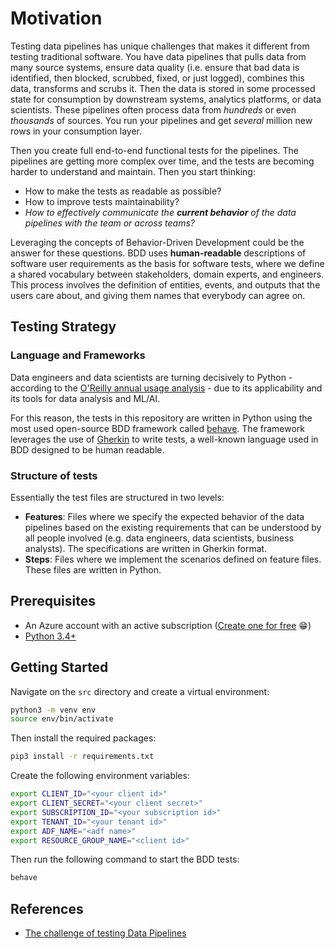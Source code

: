 # Motivation

Testing data pipelines has unique challenges that makes it different from testing traditional software. You have data pipelines that pulls data from many source systems, ensure data quality (i.e. ensure that bad data is identified, then blocked, scrubbed, fixed, or just logged), combines this data, transforms and scrubs it. Then the data is stored in some processed state for consumption by downstream systems, analytics platforms, or data scientists. These pipelines often process data from *hundreds* or even *thousands* of sources. You run your pipelines and get *several* million new rows in your consumption layer.

Then you create full end-to-end functional tests for the pipelines. The pipelines are getting more complex over time, and the tests are becoming harder to understand and maintain. Then you start thinking:

* How to make the tests as readable as possible?
* How to improve tests maintainability?
* *How to effectively communicate the **current behavior** of the data pipelines with the team or across teams?*

Leveraging the concepts of Behavior-Driven Development could be the answer for these questions. BDD uses **human-readable** descriptions of software user requirements as the basis for software tests, where we define a shared vocabulary between stakeholders, domain experts, and engineers. This process involves the definition of entities, events, and outputs that the users care about, and giving them names that everybody can agree on.

## Testing Strategy

### Language and Frameworks

Data engineers and data scientists are turning decisively to Python - according to the [O'Reilly annual usage analysis](https://www.oreilly.com/radar/oreilly-2020-platform-analysis/) - due to its applicability and its tools for data analysis and ML/AI.

For this reason, the tests in this repository are written in Python using the most used open-source BDD framework called [behave](https://github.com/behave/behave). The framework leverages the use of [Gherkin](https://cucumber.io/docs/gherkin/reference/) to write tests, a well-known language used in BDD designed to be human readable.

### Structure of tests

Essentially the test files are structured in two levels:

* **Features**: Files where we specify the expected behavior of the data pipelines based on the existing requirements that can be understood by all people involved (e.g. data engineers, data scientists, business analysts). The specifications are written in Gherkin format.
* **Steps**: Files where we implement the scenarios defined on feature files. These files are written in Python.

## Prerequisites

* An Azure account with an active subscription ([Create one for free](https://azure.microsoft.com/en-us/free/?ref=microsoft.com&utm_source=microsoft.com&utm_medium=docs&utm_campaign=visualstudio) 😁)
* [Python 3.4+](https://www.python.org/downloads/)

## Getting Started

Navigate on the `src` directory and create a virtual environment:

```sh
python3 -m venv env
source env/bin/activate
```

Then install the required packages:

```sh
pip3 install -r requirements.txt
```

Create the following environment variables:

```sh
export CLIENT_ID="<your client id>"
export CLIENT_SECRET="<your client secret>"
export SUBSCRIPTION_ID="<your subscription id>"
export TENANT_ID="<your tenant id>"
export ADF_NAME="<adf name>"
export RESOURCE_GROUP_NAME="<client id>"
```

Then run the following command to start the BDD tests:

```sh
behave
```

## References

* [The challenge of testing Data Pipelines](https://medium.com/slalom-build/the-challenge-of-testing-data-pipelines-4450744a84f1)
